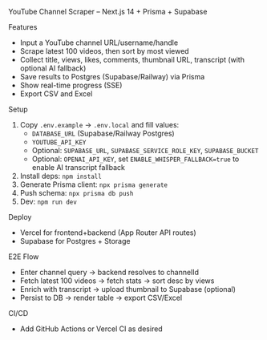 YouTube Channel Scraper – Next.js 14 + Prisma + Supabase

Features
- Input a YouTube channel URL/username/handle
- Scrape latest 100 videos, then sort by most viewed
- Collect title, views, likes, comments, thumbnail URL, transcript (with optional AI fallback)
- Save results to Postgres (Supabase/Railway) via Prisma
- Show real-time progress (SSE)
- Export CSV and Excel

Setup
1. Copy `.env.example` → `.env.local` and fill values:
   - `DATABASE_URL` (Supabase/Railway Postgres)
   - `YOUTUBE_API_KEY`
   - Optional: `SUPABASE_URL`, `SUPABASE_SERVICE_ROLE_KEY`, `SUPABASE_BUCKET`
   - Optional: `OPENAI_API_KEY`, set `ENABLE_WHISPER_FALLBACK=true` to enable AI transcript fallback
2. Install deps: `npm install`
3. Generate Prisma client: `npx prisma generate`
4. Push schema: `npx prisma db push`
5. Dev: `npm run dev`

Deploy
- Vercel for frontend+backend (App Router API routes)
- Supabase for Postgres + Storage

E2E Flow
- Enter channel query → backend resolves to channelId
- Fetch latest 100 videos → fetch stats → sort desc by views
- Enrich with transcript → upload thumbnail to Supabase (optional)
- Persist to DB → render table → export CSV/Excel

CI/CD
- Add GitHub Actions or Vercel CI as desired
